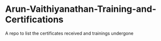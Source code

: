 # Arun-Vaithiyanathan-Training-and-Certifications
A repo to list the certificates received and trainings undergone
